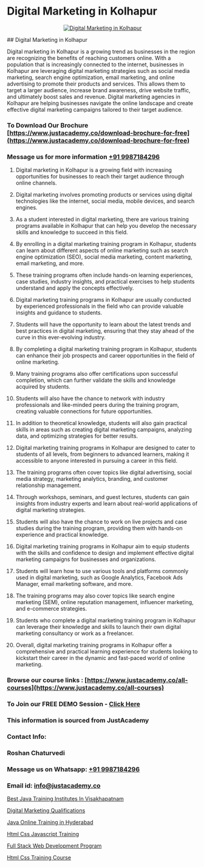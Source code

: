 # Digital Marketing in Kolhapur

<p align="center">
  <a href="https://justacademy.co/course-detail/digital-marketing">
    <img src="https://justacademy.co/storage2/course_image/1676636720_course_image.webp" alt="Digital Marketing in Kolhapur">
  </a>
</p>
## Digital Marketing in Kolhapur

Digital marketing in Kolhapur is a growing trend as businesses in the region are recognizing the benefits of reaching customers online. With a population that is increasingly connected to the internet, businesses in Kolhapur are leveraging digital marketing strategies such as social media marketing, search engine optimization, email marketing, and online advertising to promote their products and services. This allows them to target a larger audience, increase brand awareness, drive website traffic, and ultimately boost sales and revenue. Digital marketing agencies in Kolhapur are helping businesses navigate the online landscape and create effective digital marketing campaigns tailored to their target audience.
### To Download Our Brochure [https://www.justacademy.co/download-brochure-for-free](https://www.justacademy.co/download-brochure-for-free)
### Message us for more information [+91 9987184296](https://api.whatsapp.com/send?phone=919987184296)
1) Digital marketing in Kolhapur is a growing field with increasing opportunities for businesses to reach their target audience through online channels.

2) Digital marketing involves promoting products or services using digital technologies like the internet, social media, mobile devices, and search engines.

3) As a student interested in digital marketing, there are various training programs available in Kolhapur that can help you develop the necessary skills and knowledge to succeed in this field.

4) By enrolling in a digital marketing training program in Kolhapur, students can learn about different aspects of online marketing such as search engine optimization (SEO), social media marketing, content marketing, email marketing, and more.

5) These training programs often include hands-on learning experiences, case studies, industry insights, and practical exercises to help students understand and apply the concepts effectively.

6) Digital marketing training programs in Kolhapur are usually conducted by experienced professionals in the field who can provide valuable insights and guidance to students.

7) Students will have the opportunity to learn about the latest trends and best practices in digital marketing, ensuring that they stay ahead of the curve in this ever-evolving industry.

8) By completing a digital marketing training program in Kolhapur, students can enhance their job prospects and career opportunities in the field of online marketing.

9) Many training programs also offer certifications upon successful completion, which can further validate the skills and knowledge acquired by students.

10) Students will also have the chance to network with industry professionals and like-minded peers during the training program, creating valuable connections for future opportunities.

11) In addition to theoretical knowledge, students will also gain practical skills in areas such as creating digital marketing campaigns, analyzing data, and optimizing strategies for better results.

12) Digital marketing training programs in Kolhapur are designed to cater to students of all levels, from beginners to advanced learners, making it accessible to anyone interested in pursuing a career in this field.

13) The training programs often cover topics like digital advertising, social media strategy, marketing analytics, branding, and customer relationship management.

14) Through workshops, seminars, and guest lectures, students can gain insights from industry experts and learn about real-world applications of digital marketing strategies.

15) Students will also have the chance to work on live projects and case studies during the training program, providing them with hands-on experience and practical knowledge.

16) Digital marketing training programs in Kolhapur aim to equip students with the skills and confidence to design and implement effective digital marketing campaigns for businesses and organizations.

17) Students will learn how to use various tools and platforms commonly used in digital marketing, such as Google Analytics, Facebook Ads Manager, email marketing software, and more.

18) The training programs may also cover topics like search engine marketing (SEM), online reputation management, influencer marketing, and e-commerce strategies.

19) Students who complete a digital marketing training program in Kolhapur can leverage their knowledge and skills to launch their own digital marketing consultancy or work as a freelancer.

20) Overall, digital marketing training programs in Kolhapur offer a comprehensive and practical learning experience for students looking to kickstart their career in the dynamic and fast-paced world of online marketing.

### Browse our course links : [https://www.justacademy.co/all-courses](https://www.justacademy.co/all-courses) 
### To Join our FREE DEMO Session - [Click Here](https://www.justacademy.co/register-for-course-demo)


### This information is sourced from JustAcademy
### Contact Info:
### Roshan Chaturvedi
### Message us on Whatsapp: [+91 9987184296](https://api.whatsapp.com/send?phone=919987184296)
### Email id: [info@justacademy.co](mailto:info@justacademy.co)
                
[Best Java Training Institutes In Visakhapatnam](https://www.linkedin.com/pulse/best-java-training-institutes-visakhapatnam-justacademy-thane-lokte?trackingId=rSPAYVaAn80G%2Bqscn2hiDg%3D%3D&lipi=urn%3Ali%3Apage%3Ad_flagship3_company_admin%3B8x4oZRFoSmO4CZ5ThOfedg%3D%3D)

[Digital Marketing Qualifications](https://www.linkedin.com/pulse/digital-marketing-qualifications-justacademy-cupertino-ubwcc?trackingId=C2Pms9onPyf8B76K%2BxCXkw%3D%3D&lipi=urn%3Ali%3Apage%3Ad_flagship3_company_admin%3BNP%2FlhOodSumKT6PSkBvdbw%3D%3D)

[Java Online Training in Hyderabad](https://medium.com/@mahi3106/java-online-training-in-hyderabad-d98b034ecb7b)

[Html Css Javascript Training](https://medium.com/@surajvaishnav5015/html-css-javascript-training-8919f7fb38b8)

[Full Stack Web Development Program](https://justacademyin.github.io/justacademy/full-stack-web-development-program)

[Html Css Training Course](https://justacademyin.github.io/justacademy/html-css-training-course)

